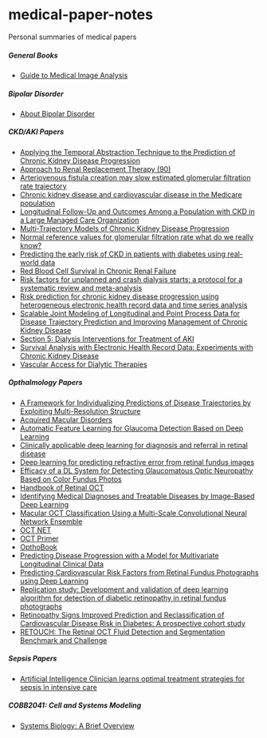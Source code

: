 # medical-paper-notes
Personal summaries of medical papers

##### General Books
- [Guide to Medical Image Analysis](
https://github.com/roninlaw/medical-paper-notes/blob/master/Guide%20to%20Medical%20Image%20Analysis.md) 

##### Bipolar Disorder
- [About Bipolar Disorder](https://github.com/roninlaw/medical-paper-notes/blob/master/About%20Bipolar.md)

##### CKD/AKI Papers
- [Applying the Temporal Abstraction Technique to the Prediction of Chronic Kidney Disease Progression](https://github.com/roninlaw/medical-paper-notes/blob/master/Applying%20the%20Temporal%20Abstraction%20Technique%20to%20the%20Prediction%20of%20Chronic%20Kidney%20Disease%20Progression.md)
- [Approach to Renal Replacement Therapy (90)](
https://github.com/roninlaw/medical-paper-notes/blob/master/Approach%20to%20Renal%20Replacement%20Therapy%20(90).md)
- [Arteriovenous fistula creation may slow estimated glomerular filtration rate trajectory](https://github.com/roninlaw/medical-paper-notes/blob/master/Arteriovenous%20fistula%20creation%20may%20slow%20estimated%20glomerular%20filtration%20rate%20trajectory.md)
- [Chronic kidney disease and cardiovascular disease in the Medicare population](
https://github.com/roninlaw/medical-paper-notes/blob/master/Chronic%20kidney%20disease%20and%20cardiovascular%20disease%20in%20the%20Medicare%20population.md)
- [Longitudinal Follow-Up and Outcomes Among a Population with CKD in a Large Managed Care Organization](
https://github.com/roninlaw/medical-paper-notes/blob/master/Longitudinal%20Follow-Up%20and%20Outcomes%20Among%20a%20Population%20with%20CKD%20in%20a%20Large%20Managed%20Care%20Organization.md)
- [Multi-Trajectory Models of Chronic Kidney Disease Progression](
https://github.com/roninlaw/medical-paper-notes/blob/master/Multi-Trajectory%20Models%20of%20Chronic%20Kidney%20Disease%20Progression.md)
- [Normal reference values for glomerular filtration rate what do we really know?](
https://github.com/roninlaw/medical-paper-notes/blob/master/Normal%20reference%20values%20for%20glomerular%20filtration%20rate:%20what%20do%20we%20really%20know.md)
- [Predicting the early risk of CKD in patients with diabetes using real-world data](
https://github.com/roninlaw/medical-paper-notes/blob/master/Predicting%20the%20early%20risk%20of%20CKD%20in%20patients%20with%20diabetes%20using%20real-world%20data.md
)
- [Red Blood Cell Survival in Chronic Renal Failure](
https://github.com/roninlaw/medical-paper-notes/blob/master/Red%20Blood%20Cell%20Survival%20in%20Chronic%20Renal%20Failure.md)
- [Risk factors for unplanned and crash dialysis starts: a protocol for a systematic review and meta-analysis](
https://github.com/roninlaw/medical-paper-notes/blob/master/Risk%20factors%20for%20unplanned%20and%20crash%20dialysis%20starts:%20a%20protocol%20for%20a%20systematic%20review%20and%20meta-analysis.md)
- [Risk prediction for chronic kidney disease progression using heterogeneous electronic health record data and time series analysis](
https://github.com/roninlaw/medical-paper-notes/blob/master/Risk%20prediction%20for%20chronic%20kidney%20disease%20progression%20using%20heterogeneous%20electronic%20health%20record%20data%20and%20time%20series%20analysis.md)
- [Scalable Joint Modeling of Longitudinal and Point Process Data for Disease Trajectory Prediction and Improving Management of Chronic Kidney Disease](
https://github.com/roninlaw/medical-paper-notes/blob/master/Scalable%20Joint%20Modeling%20of%20Longitudinal%20and%20Point%20Process%20Data%20for%20Disease%20Trajectory%20Prediction%20and%20Improving%20Management%20of%20Chronic%20Kidney%20Disease.md)
- [Section 5: Dialysis Interventions for Treatment of AKI](
https://github.com/roninlaw/medical-paper-notes/blob/master/Section%205:%20Dialysis%20Interventions%20for%20Treatment%20of%20AKI.md)
- [Survival Analysis with Electronic Health Record Data: Experiments with Chronic Kidney Disease](
https://github.com/roninlaw/medical-paper-notes/blob/master/Survival%20Analysis%20with%20Electronic%20Health%20Record%20Data:%20Experiments%20with%20Chronic%20Kidney%20Disease.md)
- [Vascular Access for Dialytic Therapies](
https://github.com/roninlaw/medical-paper-notes/blob/master/Vascular%20Access%20for%20Dialytic%20Therapies%20(91).md)

##### Opthalmology Papers
- [A Framework for Individualizing Predictions of Disease Trajectories by Exploiting Multi-Resolution Structure](
https://github.com/roninlaw/medical-paper-notes/blob/master/A%20Framework%20for%20Individualizing%20Predictions%20of%20Disease%20Trajectories%20by%20Exploiting%20Multi-Resolution%20Structure.md) 
- [Acquired Macular Disorders](
https://github.com/roninlaw/medical-paper-notes/blob/master/Acquired%20Macular%20Disorders.md) 
- [Automatic Feature Learning for Glaucoma Detection Based on Deep Learning](
https://github.com/roninlaw/medical-paper-notes/blob/master/Automatic%20Feature%20Learning%20for%20Glaucoma%20Detection%20Based%20on%20Deep%20Learning.md) 
- [Clinically applicable deep learning for diagnosis and referral in retinal disease](
https://github.com/roninlaw/medical-paper-notes/blob/master/Clinically%20applicable%20deep%20learning%20for%20diagnosis%20and%20referral%20in%20retinal%20disease.md) 
- [Deep learning for predicting refractive error from retinal fundus images](
https://github.com/roninlaw/medical-paper-notes/blob/master/Deep%20learning%20for%20predicting%20refractive%20error%20from%20retinal%20funds%20images.md) 
- [Efficacy of a DL System for Detecting Glaucomatous Optic Neuropathy Based on Color Fundus Photos](
https://github.com/roninlaw/medical-paper-notes/blob/master/Efficacy%20of%20a%20Deep%20Learning%20System%20for%20Detecting%20Glaucomatous%20Optic%20Neuropathy%20Based%20on%20Color%20Fundus%20Photographs.md) 
- [Handbook of Retinal OCT](
https://github.com/roninlaw/medical-paper-notes/blob/master/Handbook%20of%20Retinal%20OCT.md) 
- [Identifying Medical Diagnoses and Treatable Diseases by Image-Based Deep Learning](
https://github.com/roninlaw/medical-paper-notes/blob/master/Identifying%20Medical%20Diagnoses%20and%20Treatable%20Diseases%20by%20Image-Based%20Deep%20Learning.md) 
- [Macular OCT Classification Using a Multi-Scale Convolutional Neural Network Ensemble](
https://github.com/roninlaw/medical-paper-notes/blob/master/Macular%20OCT%20Classification%20Using%20a%20Multi-Scale%20Convolutional%20Neural%20Network%20Ensemble.md) 
- [OCT NET](
https://github.com/roninlaw/medical-paper-notes/blob/master/OCT-NET.md)
- [OCT Primer](
https://github.com/roninlaw/medical-paper-notes/blob/master/OCT%20Primer.md)
- [OpthoBook](
https://github.com/roninlaw/medical-paper-notes/blob/master/OpthoBook.md)
- [Predicting Disease Progression with a Model for Multivariate Longitudinal Clinical Data](
https://github.com/roninlaw/medical-paper-notes/blob/master/Predicting%20Disease%20Progression%20with%20a%20Model%20for%20Multivariate%20Longitudinal%20Clinical%20Data.md) 
- [Predicting Cardiovascular Risk Factors from Retinal Fundus Photographs using Deep Learning](
https://github.com/roninlaw/medical-paper-notes/blob/master/Predicting%20Cardiovascular%20Risk%20Factors%20from%20Retinal%20Fundus%20Photographs%20using%20Deep%20Learning.md) 
- [Replication study: Development and validation of deep learning algorithm for detection of diabetic retinopathy in retinal fundus photographs](
https://github.com/roninlaw/medical-paper-notes/blob/master/Replication%20study:%20Development%20and%20validation%20of%20deep%20learning%20algorithm%20for%20detection%20of%20diabetic%20retinopathy%20in%20retinal%20fundus%20photographs.md) 
- [Retinopathy Signs Improved Prediction and Reclassification of Cardiovascular Disease Risk in Diabetes: A prospective cohort study](
https://github.com/roninlaw/medical-paper-notes/blob/master/Retinopathy%20Signs%20Improved%20Prediction%20and%20Reclassification%20of%20Cardiovascular%20Disease%20Risk%20in%20Diabetes:%20A%20prospective%20cohort%20study.md) 
- [RETOUCH: The Retinal OCT Fluid Detection and Segmentation Benchmark and Challenge](
https://github.com/roninlaw/medical-paper-notes/blob/master/RETOUCH:%20The%20Retinal%20OCT%20Fluid%20Detection%20and%20Segmentation%20Benchmark%20and%20Challenge.md) 


##### Sepsis Papers
- [Artificial Intelligence Clinician learns optimal treatment strategies for sepsis in intensive care](
https://github.com/roninlaw/medical-paper-notes/blob/master/The%20Artificial%20Intelligence%20Clinician%20learns%20optimal%20treatment%20strategies%20for%20sepsis%20in%20intensive%20care.md)

##### COBB2041: Cell and Systems Modeling
- [Systems Biology: A Brief Overview](
https://github.com/roninlaw/medical-paper-notes/blob/master/Systems%20Biology:%20A%20Brief%20Overview.md)
